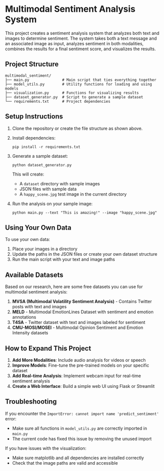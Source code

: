 # Multimodal Sentiment Analysis System

This project creates a sentiment analysis system that analyzes both text and images to determine sentiment. The system takes both a text message and an associated image as input, analyzes sentiment in both modalities, combines the results for a final sentiment score, and visualizes the results.

## Project Structure

```
multimodal_sentiment/
├── main.py               # Main script that ties everything together
├── model_utils.py        # Utility functions for loading and using models
├── visualization.py      # Functions for visualizing results
├── dataset_generator.py  # Script to generate a sample dataset
└── requirements.txt      # Project dependencies
```

## Setup Instructions

1. Clone the repository or create the file structure as shown above.

2. Install dependencies:
   ```
   pip install -r requirements.txt
   ```

3. Generate a sample dataset:
   ```
   python dataset_generator.py
   ```
   This will create:
    - A `dataset` directory with sample images
    - JSON files with sample data
    - A `happy_scene.jpg` test image in the current directory

4. Run the analysis on your sample image:
   ```
   python main.py --text "This is amazing!" --image "happy_scene.jpg"
   ```

## Using Your Own Data

To use your own data:
1. Place your images in a directory
2. Update the paths in the JSON files or create your own dataset structure
3. Run the main script with your text and image paths

## Available Datasets

Based on our research, here are some free datasets you can use for multimodal sentiment analysis:

1. **MVSA (Multimodal Volatility Sentiment Analysis)** - Contains Twitter posts with text and images
2. **MELD** - Multimodal EmotionLines Dataset with sentiment and emotion annotations
3. **T4SA** - Twitter dataset with text and images labeled for sentiment
4. **CMU-MOSI/MOSEI** - Multimodal Opinion Sentiment and Emotion Intensity datasets

## How to Expand This Project

1. **Add More Modalities**: Include audio analysis for videos or speech
2. **Improve Models**: Fine-tune the pre-trained models on your specific dataset
3. **Add Real-time Analysis**: Implement webcam input for real-time sentiment analysis
4. **Create a Web Interface**: Build a simple web UI using Flask or Streamlit

## Troubleshooting

If you encounter the `ImportError: cannot import name 'predict_sentiment'` error:
- Make sure all functions in `model_utils.py` are correctly imported in `main.py`
- The current code has fixed this issue by removing the unused import

If you have issues with the visualization:
- Make sure matplotlib and all dependencies are installed correctly
- Check that the image paths are valid and accessible
